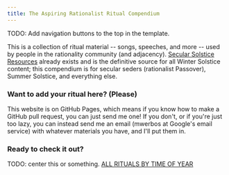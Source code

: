 ```yaml
---
title: The Aspiring Rationalist Ritual Compendium
---
```


TODO: Add navigation buttons to the top in the template.

This is a collection of ritual material -- songs, speeches, and more -- used by people in the rationality community (and adjacency). [Secular Solstice Resources](https://secularsolstice.github.io/) already exists and is the definitive source for all Winter Solstice content; this compendium is for secular seders (rationalist Passover), Summer Solstice, and everything else.

### Want to add your ritual here? (Please)
This website is on GitHub Pages, which means if you know how to make a GitHub pull request, you can just send me one! If you don't, or if you're just too lazy, you can instead send me an email (mwerbos at Google's email service) with whatever materials you have, and I'll put them in.

### Ready to check it out?

TODO: center this or something.
[ALL RITUALS BY TIME OF YEAR](./all_rituals.html)

